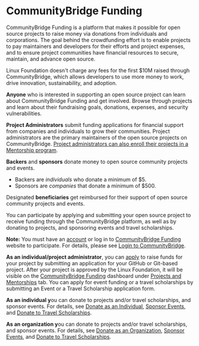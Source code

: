 # CommunityBridge Funding

CommunityBridge Funding is a platform that makes it possible for open source projects to raise money via donations from individuals and corporations. The goal behind the crowdfunding effort is to enable projects to pay maintainers and developers for their efforts and project expenses, and to ensure project communities have financial resources to secure, maintain, and advance open source.

Linux Foundation doesn't charge any fees for the first $10M raised through CommunityBridge, which allows developers to use more money to work, drive innovation, sustainability, and adoption.

**Anyone** who is interested in supporting an open source project can learn about CommunityBridge Funding and get involved. Browse through projects and learn about their fundraising goals, donations, expenses, and security vulnerabilities.

**Project Administrators** submit funding applications for financial support from companies and individuals to grow their communities. Project administrators are the primary maintainers of the open source projects on CommunityBridge. [Project administrators can also enroll their projects in a Mentorship program](https://docs.linuxfoundation.org/docs/communitybridge-mentorship/administrators/enroll-your-project).

**Backers** and **sponsors** donate money to open source community projects and events.

* Backers are _individuals_ who donate a minimum of $5.
* Sponsors are _companies_ that donate a minimum of $500.

Designated **beneficiaries** get reimbursed for their support of open source community projects and events.

You can participate by applying and submitting your open source project to receive funding through the CommunityBridge platform, as well as by donating to projects, and sponsoring events and travel scholarships.

**Note:** You must have an [account](https://docs.linuxfoundation.org/docs/communitybridge/create-a-linux-foundation-account) or log in to [CommunityBridge Funding](https://funding.communitybridge.org/) website to participate. For details, please see [Login to CommunityBridge](https://docs.linuxfoundation.org/docs/communitybridge/docs-login-to-communitybridge).

**As an individual/project administrator**, you can [apply](apply-for-funding/) to raise funds for your project by submitting an application for your GitHub or Git-based project. After your project is approved by the Linux Foundation, it will be visible on the [CommunityBridge Funding](https://funding.communitybridge.org/) dashboard under [Projects and Mentorships](dashboard/projects-and-mentorships.md) tab. You can apply for event funding or a travel scholarships by submitting an Event or a Travel Scholarship application form.

**As an individual y**ou can donate to projects and/or travel scholarships, and sponsor events. For details, see [Donate as an Individual](donate-sponsor/donate-to-a-project-as-an-individual.md), [Sponsor Events](donate-sponsor/sponsor-events.md), and [Donate to Travel Scholarships](donate-sponsor/donate-to-travel-scholarships.md).

**As an organization y**ou can donate to projects and/or travel scholarships, and sponsor events. For details, see [Donate as an Organization](donate-sponsor/donate-as-a-project-sponsor.md), [Sponsor Events](donate-sponsor/sponsor-events.md), and [Donate to Travel Scholarships](donate-sponsor/donate-to-travel-scholarships.md).

